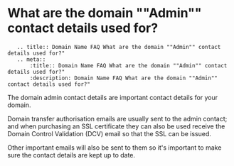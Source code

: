 # What are the domain ""Admin"" contact details used for?

```eval_rst
   .. title:: Domain Name FAQ What are the domain ""Admin"" contact details used for?"
   .. meta::
       :title:: Domain Name FAQ What are the domain ""Admin"" contact details used for?"
       :description: Domain Name FAQ What are the domain ""Admin"" contact details used for?"
```


The domain admin contact details are important contact details for your domain.


Domain transfer authorisation emails are usually sent to the admin contact; and when purchasing an SSL certificate they can also be used receive the Domain Control Validation (DCV) email so that the SSL can be issued.


Other important emails will also be sent to them so it's important to make sure the contact details are kept up to date.

